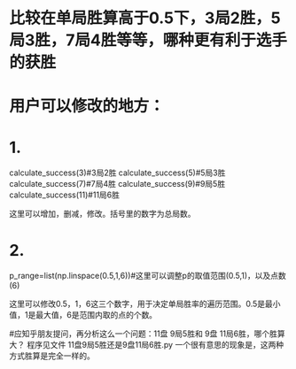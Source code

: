 # 比较在单局胜算高于0.5下，3局2胜，5局3胜，7局4胜等等，哪种更有利于选手的获胜
# 用户可以修改的地方：
# 1.
calculate_success(3)#3局2胜
calculate_success(5)#5局3胜
calculate_success(7)#7局4胜
calculate_success(9)#9局5胜
calculate_success(11)#11局6胜

这里可以增加，删减，修改。括号里的数字为总局数。
# 2.
p_range=list(np.linspace(0.5,1,6))#这里可以调整p的取值范围(0.5,1)，以及点数(6)

这里可以修改0.5，1，6这三个数字，用于决定单局胜率的遍历范围。0.5是最小值，1是最大值，6是范围内取的点的个数。

#应知乎朋友提问，再分析这么一个问题：11盘 9局5胜和 9盘 11局6胜，哪个胜算大？  程序见文件 11盘9局5胜还是9盘11局6胜.py 
一个很有意思的现象是，这两种方式胜算是完全一样的。
